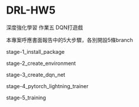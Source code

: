 # DRL-HW5
深度強化學習 作業五 DQN打遊戲

本專案呼應書面報告中的5大步驟，各別開設5條branch

stage-1_install_package

stage-2_create_environment

stage-3_create_dqn_net

stage-4_pytorch_lightning_trainer

stage-5_training

